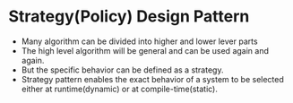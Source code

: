 # Strategy(Policy) Design Pattern

* Many algorithm can be divided into higher and lower lever parts
* The high level algorithm will be general and can be used again and again.
* But the specific behavior can be defined as a strategy.
* Strategy pattern enables the exact behavior of a system to be selected either at runtime(dynamic) or at compile-time(static).
